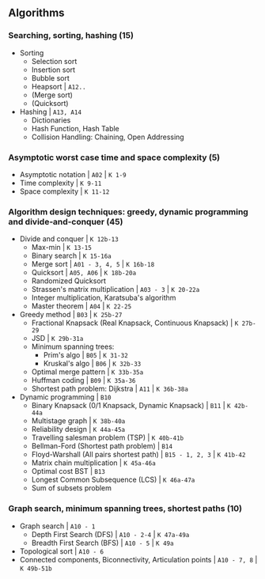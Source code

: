 ## Algorithms

### Searching, sorting, hashing (15)
* Sorting
  * Selection sort
  * Insertion sort
  * Bubble sort
  * Heapsort | `A12..`
  * (Merge sort)
  * (Quicksort)
* Hashing | `A13, A14`
  * Dictionaries
  * Hash Function, Hash Table
  * Collision Handling: Chaining, Open Addressing

### Asymptotic worst case time and space complexity (5)
* Asymptotic notation | `A02` | `K 1-9`
* Time complexity | `K 9-11`
* Space complexity | `K 11-12`

### Algorithm design techniques: greedy, dynamic programming and divide‐and‐conquer (45)
* Divide and conquer | `K 12b-13`
  * Max-min | `K 13-15`
  * Binary search | `K 15-16a`
  * Merge sort | `A01 - 3, 4, 5` | `K 16b-18`
  * Quicksort | `A05, A06` | `K 18b-20a`
  * Randomized Quicksort
  * Strassen's matrix multiplication | `A03 - 3` | `K 20-22a`
  * Integer multiplication, Karatsuba's algorithm
  * Master theorem | `A04` | `K 22-25`
* Greedy method | `B03` | `K 25b-27`
  * Fractional Knapsack (Real Knapsack, Continuous Knapsack) | `K 27b-29`
  * JSD | `K 29b-31a`
  * Minimum spanning trees: 
    * Prim's algo | `B05` | `K 31-32`
    * Kruskal's algo | `B06` | `K 32b-33`
  * Optimal merge pattern | `K 33b-35a`
  * Huffman coding | `B09` | `K 35a-36`
  * Shortest path problem: Dijkstra | `A11` | `K 36b-38a`
* Dynamic programming | `B10`
  * Binary Knapsack (0/1 Knapsack, Dynamic Knapsack) | `B11` | `K 42b-44a`
  * Multistage graph | `K 38b-40a`
  * Reliability design | `K 44a-45a`
  * Travelling salesman problem (TSP) | `K 40b-41b`
  * Bellman-Ford (Shortest path problem) | `B14`
  * Floyd-Warshall (All pairs shortest path) | `B15 - 1, 2, 3` | `K 41b-42`
  * Matrix chain multiplication | `K 45a-46a`
  * Optimal cost BST | `B13`
  * Longest Common Subsequence (LCS) | `K 46a-47a`
  * Sum of subsets problem

### Graph search, minimum spanning trees, shortest paths (10)
* Graph search | `A10 - 1`
  * Depth First Search (DFS) | `A10 - 2-4` | `K 47a-49a`
  * Breadth First Search (BFS) | `A10 - 5` | `K 49a`
* Topological sort | `A10 - 6`
* Connected components, Biconnectivity, Articulation points | `A10 - 7, 8` | `K 49b-51b`
